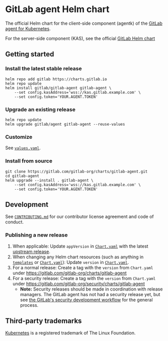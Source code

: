 # GitLab agent Helm chart

The official Helm chart for the client-side component (agentk) of the [GitLab agent for
Kubernetes](https://gitlab.com/gitlab-org/cluster-integration/gitlab-agent/).

For the server-side component (KAS), see the official [GitLab Helm chart](https://gitlab.com/gitlab-org/charts/gitlab)

## Getting started

### Install the latest stable release

```shell
helm repo add gitlab https://charts.gitlab.io
helm repo update
helm install gitlab/gitlab-agent gitlab-agent \
    --set config.kasAddress='wss://kas.gitlab.example.com' \
    --set config.token='YOUR.AGENT.TOKEN'
```

### Upgrade an existing release

```shell
helm repo update
helm upgrade gitlab/agent gitlab-agent --reuse-values
```

### Customize

See [`values.yaml`](./values.yaml).

### Install from source

``` shell
git clone https://gitlab.com/gitlab-org/charts/gitlab-agent.git
cd gitlab-agent
helm upgrade --install . gitlab-agent \
    --set config.kasAddress='wss://kas.gitlab.example.com' \
    --set config.token='YOUR.AGENT.TOKEN'
```

## Development

See [`CONTRIBUTING.md`](./CONTRIBUTING.md) for our contributor license agreement and code of conduct.

### Publishing a new release

1. When applicable: Update `appVersion` in [`Chart.yaml`](./Chart.yaml) with the latest [upstream release](https://gitlab.com/gitlab-org/cluster-integration/gitlab-agent/-/releases).
1. When changing any Helm chart resources (such as anything in [`templates`](./templates) or [`Chart.yaml`](./Chart.yaml)): Update `version` in [`Chart.yaml`](./Chart.yaml).
1. For a normal release: Create a tag with the `version` from `Chart.yaml` under https://gitlab.com/gitlab-org/charts/gitlab-agent
1. For a security release: Create a tag with the `version` from `Chart.yaml` under https://gitlab.com/gitlab-org/security/charts/gitlab-agent
   * **Note:** Security releases should be made in coordination with release managers. The GitLab agent has not had a security release yet, but see [the GitLab's security development workflow](https://gitlab.com/gitlab-org/release/docs/blob/master/general/security/developer.md) for the general process.

## Third-party trademarks

[Kubernetes](https://kubernetes.io/) is a registered trademark of The Linux Foundation.
